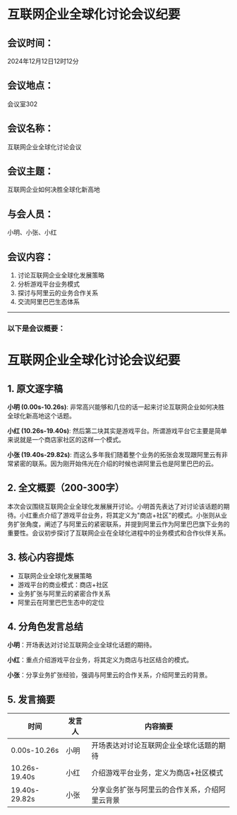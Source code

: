 # 互联网企业全球化讨论会议纪要

## 会议时间：
2024年12月12日12时12分

## 会议地点：
会议室302

## 会议名称：
互联网企业全球化讨论会议

## 会议主题：
互联网企业如何决胜全球化新高地

## 与会人员：
小明、小张、小红

## 会议内容：
1. 讨论互联网企业全球化发展策略
2. 分析游戏平台业务模式
3. 探讨与阿里云的业务合作关系
4. 交流阿里巴巴生态体系

--- 
### 以下是会议概要：

# 互联网企业全球化讨论会议纪要

## 1. 原文逐字稿

**小明 (0.00s-10.26s)**: 非常高兴能够和几位的话一起来讨论互联网企业如何决胜全球化新高地这个话题。

**小红 (10.26s-19.40s)**: 然后第二块其实是游戏平台。所谓游戏平台它主要是简单来说就是一个商店家社区的这样一个模式。

**小张 (19.40s-29.82s)**: 而这么多年我们随着整个业务的拓张会发现跟阿里云有非常紧密的联系。因为刚开始伟光在介绍的时候也讲阿里云也是阿里巴巴的云。

## 2. 全文概要（200-300字）

本次会议围绕互联网企业全球化发展展开讨论。小明首先表达了对讨论该话题的期待。小红重点介绍了游戏平台业务，将其定义为"商店+社区"的模式。小张则从业务扩张角度，阐述了与阿里云的紧密联系，并提到阿里云作为阿里巴巴旗下业务的重要性。会议初步探讨了互联网企业在全球化进程中的业务模式和合作伙伴关系。

## 3. 核心内容提炼

- 互联网企业全球化发展策略
- 游戏平台的商业模式：商店+社区
- 业务扩张与阿里云的紧密合作关系
- 阿里云在阿里巴巴生态中的定位

## 4. 分角色发言总结

**小明**：开场表达对讨论互联网企业全球化话题的期待。

**小红**：重点介绍游戏平台业务，将其定义为商店与社区结合的模式。

**小张**：分享业务扩张经验，强调与阿里云的合作关系，介绍阿里云的背景。

## 5. 发言摘要

| 时间 | 发言人 | 内容摘要 |
|------|--------|----------|
| 0.00s-10.26s | 小明 | 开场表达对讨论互联网企业全球化话题的期待 |
| 10.26s-19.40s | 小红 | 介绍游戏平台业务，定义为商店+社区模式 |
| 19.40s-29.82s | 小张 | 分享业务扩张与阿里云的合作关系，介绍阿里云背景 |